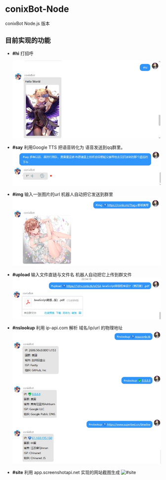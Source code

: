 # conixBot-Node
conixBot Node.js 版本

## 目前实现的功能

+ **#hi** 打招呼

    ![#hi](assets/hi.jpg)

+ **#say** 利用Google TTS 把语音转化为 语音发送到qq群里。
    ![#say](assets/say.jpg)

+ **#img** 输入一张图片的url 机器人自动把它发送到群里
    ![#img](assets/img.jpg)

+ **#upload** 输入文件直链与文件名 机器人自动把它上传到群文件
    ![#upload](assets/upload.jpg)

+ **#nslookup** 利用 ip-api.com 解析 域名/ip/url 的物理地址
    ![#nslookup](assets/nslookup.jpg)

+ **#site** 利用 app.screenshotapi.net 实现的网站截图生成
    ![#site](https://s2.loli.net/2022/05/04/qfQY2yVaGxOE8Wp.png)
